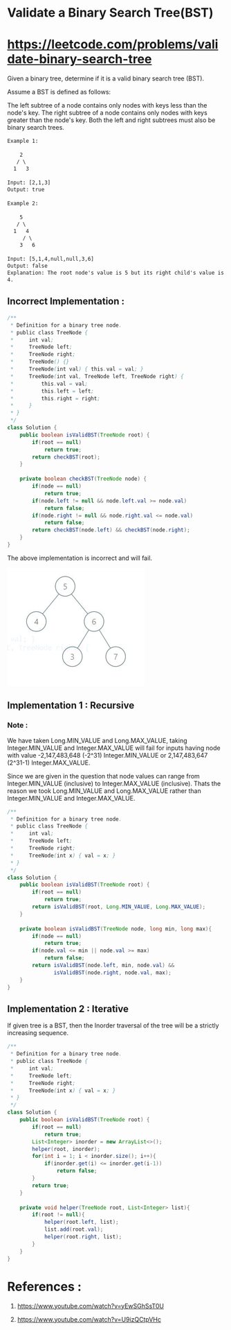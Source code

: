 # Validate a Binary Search Tree(BST)
# https://leetcode.com/problems/validate-binary-search-tree

Given a binary tree, determine if it is a valid binary search tree (BST).

Assume a BST is defined as follows:

The left subtree of a node contains only nodes with keys less than the node's key.
The right subtree of a node contains only nodes with keys greater than the node's key.
Both the left and right subtrees must also be binary search trees.
 
```
Example 1:

    2
   / \
  1   3

Input: [2,1,3]
Output: true

Example 2:

    5
   / \
  1   4
     / \
    3   6

Input: [5,1,4,null,null,3,6]
Output: false
Explanation: The root node's value is 5 but its right child's value is 4.
```

## Incorrect Implementation :

```java
/**
 * Definition for a binary tree node.
 * public class TreeNode {
 *     int val;
 *     TreeNode left;
 *     TreeNode right;
 *     TreeNode() {}
 *     TreeNode(int val) { this.val = val; }
 *     TreeNode(int val, TreeNode left, TreeNode right) {
 *         this.val = val;
 *         this.left = left;
 *         this.right = right;
 *     }
 * }
 */
class Solution {
    public boolean isValidBST(TreeNode root) {
        if(root == null)
            return true;
        return checkBST(root);
    }
    
    private boolean checkBST(TreeNode node) {
        if(node == null)
            return true;
        if(node.left != null && node.left.val >= node.val)
            return false;
        if(node.right != null && node.right.val <= node.val)
            return false;
        return checkBST(node.left) && checkBST(node.right);    
    }
}
```

The above implementation is incorrect and will fail.

!["Validate Binary Search Tree"](example.JPG?raw=true)


## Implementation 1 : Recursive

### Note : 
We have taken Long.MIN_VALUE and Long.MAX_VALUE, taking Integer.MIN_VALUE and Integer.MAX_VALUE will fail for inputs having node with value  -2,147,483,648 (-2^31) Integer.MIN_VALUE or 2,147,483,647 (2^31-1) Integer.MAX_VALUE.

Since we are given in the question that node values can range from Integer.MIN_VALUE (inclusive) to Integer.MAX_VALUE (inclusive).
Thats the reason we took Long.MIN_VALUE and Long.MAX_VALUE rather than Integer.MIN_VALUE and Integer.MAX_VALUE.

```java
/**
 * Definition for a binary tree node.
 * public class TreeNode {
 *     int val;
 *     TreeNode left;
 *     TreeNode right;
 *     TreeNode(int x) { val = x; }
 * }
 */
class Solution {
    public boolean isValidBST(TreeNode root) {
        if(root == null)
            return true;
        return isValidBST(root, Long.MIN_VALUE, Long.MAX_VALUE);
    }
    
    private boolean isValidBST(TreeNode node, long min, long max){
        if(node == null)
            return true;
        if(node.val <= min || node.val >= max)
            return false;
        return isValidBST(node.left, min, node.val) &&
               isValidBST(node.right, node.val, max);
    }
}
```



## Implementation 2 : Iterative
If given tree is a BST, then the Inorder traversal of the tree will be a strictly increasing sequence.

```java
/**
 * Definition for a binary tree node.
 * public class TreeNode {
 *     int val;
 *     TreeNode left;
 *     TreeNode right;
 *     TreeNode(int x) { val = x; }
 * }
 */
class Solution {
    public boolean isValidBST(TreeNode root) {
        if(root == null)
            return true;
        List<Integer> inorder = new ArrayList<>();
        helper(root, inorder);
        for(int i = 1; i < inorder.size(); i++){
            if(inorder.get(i) <= inorder.get(i-1))
                return false;
        }
        return true;
    }
    
    private void helper(TreeNode root, List<Integer> list){
        if(root != null){
            helper(root.left, list);
            list.add(root.val);
            helper(root.right, list);
        }
    }
}
```

# References :
1. https://www.youtube.com/watch?v=yEwSGhSsT0U

2. https://www.youtube.com/watch?v=U9izQCtpVHc
